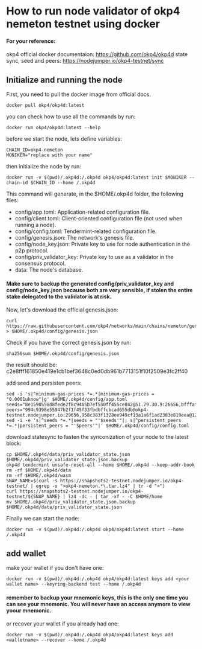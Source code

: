 # How to run node validator of okp4 nemeton testnet using docker
#### For your reference:
okp4 official docker documentaion: https://github.com/okp4/okp4d 
state sync, seed and peers: https://nodejumper.io/okp4-testnet/sync

## Initialize and running the node
First, you need to pull the docker image from official docs.
```
docker pull okp4/okp4d:latest
```

you can check how to use all the commands by run:
```
docker run okp4/okp4d:latest --help
```

before we start the node, lets define variables:
```
CHAIN_ID=okp4-nemeton
MONIKER="replace with your name"
```

then initialize the node by run:
```
docker run -v $(pwd)/.okp4d:/.okp4d okp4/okp4d:latest init $MONIKER --chain-id $CHAIN_ID --home /.okp4d
```
This command will generate, in the $HOME/.okp4d folder, the following files:
 - config/app.toml: Application-related configuration file.
 - config/client.toml: Client-oriented configuration file (not used when running a node).
 - config/config.toml: Tendermint-related configuration file.
 - config/genesis.json: The network's genesis file.
 - config/node_key.json: Private key to use for node authentication in the p2p protocol.
 - config/priv_validator_key: Private key to use as a validator in the consensus protocol.
 - data: The node's database.
#### Make sure to backup the generated config/priv_validator_key and config/node_key.json because both are very sensible, if stolen the entire stake delegated to the validator is at risk.


Now, let's download the official genesis.json:
```
curl https://raw.githubusercontent.com/okp4/networks/main/chains/nemeton/genesis.json > $HOME/.okp4d/config/genesis.json
```

Check if you have the correct genesis.json by run:
```
sha256sum $HOME/.okp4d/config/genesis.json
```
the result should be: c2e8fff161850e419e1cb1bef3648c0ed0db961b7713151f10f2509e3fc2ff40

add seed and persisten peers:
```
sed -i 's|^minimum-gas-prices *=.*|minimum-gas-prices = "0.0001uknow"|g' $HOME/.okp4d/config/app.toml
seeds="8e1590558d8fede2f8c9405b7ef550ff455ce842@51.79.30.9:26656,bfffaf3b2c38292bd0aa2a3efe59f210f49b5793@51.91.208.71:26656,106c6974096ca8224f20a85396155979dbd2fb09@198.244.141.176:26656,a7f1dcf7441761b0e0e1f8c6fdc79d3904c22c01@38.242.150.63:36656"
peers="994c9398e55947b2f1f45f33fbdbffcbcad655db@okp4-testnet.nodejumper.io:29656,958c383f1328ee949cf13a1a6f1ad2303e819eea@121.4.78.19:26656,83a5bec69a78e63f18e665b59a6f162363d8a518@65.108.100.53:34656,9b5d4a98d3732160e82921bb80b79eb608cb1587@161.35.72.166:26656,be7578dbdf52a350b88f29f15d6c6ab90947c3fc@45.81.224.126:26656,7e7e8a0ec3a20a0b9ce49fdfadc6c89b38f464c9@88.198.242.163:20656,5c91cebbea0ac1d1c4eb2c53dad169b34b23aa78@95.217.161.160:26656,2c49a31c4c763225f65c89aea076f198d58aa379@217.79.187.22:26656,3b383a769e0958b3bd44b21b4bc140088207e8dd@45.128.188.221:26656,5ce331c27ba867e11f56b933a51ae67289debfa2@23.88.10.3:26656,9ae02970da0f5a5fade69a268fbefdac13b69810@109.226.233.125:29656,10e463b4f649eb0c42a58d0048713349b0589464@161.35.172.245:26656,c383a523cd6559374bbd1f5d81e61bd11cda0f6f@195.201.197.4:36656,0e2cde3e1ddffbb1ac6ddab2cb27749fd9c2576c@5.161.159.23:36656,b0ad869604deb641d71b5c671fb50037ecba31fc@195.2.85.152:26656,2182373d3ffba08d67a54b50a78102bd1ec4b037@95.216.14.72:33656,a11f430485e1b4f06bf6be5172288214a67e674c@194.126.173.150:29656,8f778c5ba3e593c12debbb4840750e63dfd9b494@161.97.119.89:36656,807378b8ad2657637ffa7c051f1665a5a54567a6@176.120.177.123:26656,a9225a5c513bdc4a2421d0ca4b03b84c9e76ebe5@38.242.245.157:26656,e76cf197504f3390c64e6ac9ba33e1a585230d5a@84.21.171.170:26656,4d8406189309d6afb008e87f893d35dd10a9a2ec@45.88.223.161:26656,26418a5e3d2389441bb66c47f3bd20587cb59717@164.92.155.25:26656,ae373a3758864115c2e0693553cc0c3d0ed60c90@135.181.43.140:26656,b1df4e799904dcae2c85116218d409318c450356@46.101.174.26:26656,8cb8a8034471e78137d11589eb8e0bae768e3e8a@134.209.231.201:26656,cc15ceec925e511f9f660deb3671770341abee18@86.48.20.122:26656,663a2f57306cd3819a31079ec79989cfe7a11680@134.122.62.157:26656,de245278be4c3540f0a6a867c4bac83155b4ebac@178.62.30.239:46656,c140a0e42f4a1b01a698852b3a54b254bcec87f1@185.245.182.58:36656,b08698202eeb334b14057801ecbf25b49bc9dc36@94.131.107.38:26656,890906dd6b0f7cd884c4511751431601f5f194e9@176.124.217.166:36656,7ca0f76a967666f3f264b96b55f97eb421e2791e@34.170.76.169:26656,a1d19b4f6fcb4bca8afb42405a90ce33d592ff15@209.145.56.41:36656,73e347d597dad6c1d8d5d6ad2e3e59499993bb81@116.203.179.11:36656,5e79cb533fc6d3b2020aaadc1f877869bbd205a4@185.197.251.39:26656,e90452c94bce24a2e5c80d3fcaf8e10194414d50@185.188.249.179:26656,33d39b4365068fe4e9e26601d074cecba6b61da8@161.35.72.154:26656,eab52f5e01d4a5c6e214a50e9b87760098b2e64d@188.234.160.105:36656,1dee57be85b0d6103c27ef5be786b59895e9c42a@65.108.52.191:26656,2f6bcad4268381e0dc119eae8f58880d1128628a@216.250.122.228:36656,0543b0658b3ba6692e46ee1af4126e04205d6745@81.16.237.150:29656,4e7167487ede6b2f77acb28de6482b5b5baa2ae7@5.180.180.137:26656,c92f99f6c802b91867c9450b72e62ec4c347ca79@65.109.62.115:33656,6238fe1b28838ca0b3878dcabd72556b411918e8@185.209.28.231:26656,53f3e3abee5be9aef0de9adc663c94ae62c911df@135.181.158.205:26656,33aa29630d56f067580f19995ad87ef5e330764e@135.181.25.155:26656,a8bdf781811b36ba225b712ddef3cea5231271bc@65.108.42.105:30656,876d76951c87e1f89d1040daab009dcbc228d4f2@38.242.149.134:26656,8f04856e3491b97f267bd5716f43d8e11fc0ed42@194.233.67.92:36656,7a61906dbc3e8ab1d267817acb47efc623ea172a@143.198.208.228:26656,5f55d5638a1e8aee0de2fd0ec75d1f755402650d@178.208.228.249:26656,211e33d7feb058579c3a3b94d8a386e70e18f7a1@95.217.62.150:26656,12a395f190cb0b3752e5f3d079bef8080da9d22f@74.208.118.114:36656,ae3c1ef9af47a72dc1240d6d3f6359a8456fb9ea@167.71.10.180:26656,739dd95225d7cad290ca9a964137c32b17314fec@142.132.132.200:34656,fc439e25599888615190e3d8b9cde0d799334758@38.242.237.118:36656,8b20ffd20362d7e14acb79c2ca99a643aea437c1@159.223.86.212:26656,860d80fdc7286725fe09ca20f54291706f180654@104.248.113.179:26656,2f6d5a319ebee0201dff4a0e3b7526d0863a4d32@65.109.85.225:6070,d0de33ccff58afc208a7dac5e7b640c1103570e6@65.108.232.174:36656,486c6b1c85630f60d2382beec540ed8e21caed86@128.199.180.8:36656,a06c4d0c536cb8abf8e3f630932960de319f8d96@167.99.68.145:36656,9f8098b9e6ec296b9b1dc53ada701886e90aa6be@45.61.161.62:36656,0ace47c9e9037ef34e26bfaa6c1d24b791499771@46.101.43.11:26656,4eec9a8d098037688f9e7c8ca70fb8ca056f5ca5@143.198.222.19:26656,05582a1692ebcce17bbdd1565e03bb290074034f@20.38.37.130:36656,09b481ac726f6b9ebea93d8e87dbd414ccb133fa@157.245.147.88:36656,4d2d9257724834875f9848f096d264248c1bf2e2@159.65.22.188:26656,7f086ff89e53d9d2b2933ea677333b18132d069d@65.108.241.107:26656,0bd6a4a185f95c20e707b327e924797b5af11b02@95.214.53.178:36656,dd37382a7cd72d141013e4c77610d519208da12c@185.135.137.160:36656,a56a6a13555b8effadafede915d5532f5e9fa838@46.4.121.72:36656,ae73dca41dc810d6fba9ac4aa0ec4e5494e88826@142.132.199.236:30656,de024b927aedb7fc8887c123d12d61598ff6d385@81.5.117.14:36656,9d53d896fe92947f8955356191ec0d8c48ce5c98@143.198.179.16:26656,a900056a5a573403840cdd1f7e2fac7c6bd42821@144.91.127.111:36656,dacb91d59a7ad70d939ada1f4926dfb8e74d63f5@138.201.51.114:32656,5dcce174c9c34f42ce8bcdc979955e451e087311@159.223.90.179:26656,2f8a78d91ba2cce7fd17f29f781a1807a23658ec@178.18.247.240:36656,8b2b38ac2fff96cefd50a25581b6c5eecffcdfbf@80.7.115.136:36656,c5c8f6d5847bc7cc73685fcd9030d8d76fc6861d@45.89.54.87:26656,912f0a4c513b1aa9abb1f5653c4f6c9c6988700d@135.181.222.106:36656,d9c745f73a1ca685198b55c3e7dc691e8ce21c3f@125.167.94.112:26656,01528c9e79ffa059e4720e2ba1d4d85263f600e2@109.123.245.225:26656,1d9053cdf997044c07e0952b1ca90f3a1e4b17c4@75.119.146.75:36656,b6d9d2d20e346213abee3e8864cb77b90f8d0225@95.142.45.197:26656,02037773a328f6246bfbe436624d5582ad83df22@190.102.106.50:29656,488538301bb305f60de2e206c4e63bfdbaa4e72a@65.108.155.121:26656,670aa91f19ce47c640ccaa7b21a653e1212eebd1@45.84.0.251:26656,c030413e39be95c397c6681639f5d48675554c0c@51.79.78.121:26646,b8fddd530b2d8347212615b6a68c447aba0aed64@161.35.37.194:26656,24802e52cd833cddbb3af50e840e9eeb89905982@167.86.115.26:26656,6fb047e647333b3efe9e536d1825f52b571a6cf4@107.155.91.166:29656,25d94a05b59bc381b25976d6e24a6373a5010cd2@109.123.241.76:36656,952d50142665e95f8f2e2cdfdaea6022db10f6b8@45.150.67.251:26656,1113ce45fd8f4e943dbcc4ded7a0a66f395e2318@135.181.81.99:26656,88e7fc9274459d88d28a7748c5253cb62fcf7285@45.14.194.24:26656,77d804b57b3086e99b288163fdea6ac5a8b9b0ea@95.216.252.42:26656,1cbe918d4cd8eac6b25ef484459286e53ce8acbb@65.109.31.7:36656"
sed -i -e 's|^seeds *=.*|seeds = "'$seeds'"|; s|^persistent_peers *=.*|persistent_peers = "'$peers'"|' $HOME/.okp4d/config/config.toml
```

download statesync to fasten the synconization of your node to the latest block:
```
cp $HOME/.okp4d/data/priv_validator_state.json $HOME/.okp4d/priv_validator_state.json.backup
okp4d tendermint unsafe-reset-all --home $HOME/.okp4d --keep-addr-book
rm -rf $HOME/.okp4d/data 
rm -rf $HOME/.okp4d/wasm
SNAP_NAME=$(curl -s https://snapshots2-testnet.nodejumper.io/okp4-testnet/ | egrep -o ">okp4-nemeton.*\.tar.lz4" | tr -d ">")
curl https://snapshots2-testnet.nodejumper.io/okp4-testnet/${SNAP_NAME} | lz4 -dc - | tar -xf - -C $HOME/home
mv $HOME/.okp4d/priv_validator_state.json.backup $HOME/.okp4d/data/priv_validator_state.json
```

Finally we can start the node:
```
docker run -v $(pwd)/.okp4d:/.okp4d okp4/okp4d:latest start --home /.okp4d
```

## add wallet
make your wallet if you don't have one:

```
docker run -v $(pwd)/.okp4d:/.okp4d okp4/okp4d:latest keys add <your wallet name> --keyring-backend test --home /.okp4d
```
#### remember to backup your mnemonic keys, this is the only one time you can see your mnemonic. You will never have an access anymore to view yoour mnemonic.

or recover your wallet if you already had one:
```
docker run -v $(pwd)/.okp4d:/.okp4d okp4/okp4d:latest keys add <walletname> --recover --home /.okp4d
```



